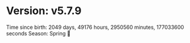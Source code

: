 # Version: v5.7.9
Time since birth: 2049 days, 49176 hours, 2950560 minutes, 177033600 seconds
Season: Spring 🌸
